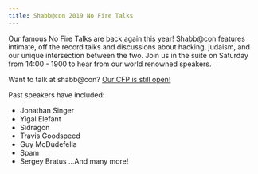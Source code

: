 ```yaml
---
title: Shabb@con 2019 No Fire Talks
---
```


Our famous No Fire Talks are back again this year! Shabb@con features intimate, off the record talks and discussions about hacking, judaism, and our unique intersection between the two. Join us in the suite on Saturday from 14:00 - 1900 to hear from our world renowned speakers.

Want to talk at shabb@con? <a href="https://docs.google.com/forms/d/e/1FAIpQLSdRs3K_rQLxhDYcBNy7M2nZh8DhDGQl0DxRgUxEyhfuRIFT2A/viewform?usp=sf_link" target="_blank">Our CFP is still open!</a>

Past speakers have included:
- Jonathan Singer
- Yigal Elefant
- Sidragon
- Travis Goodspeed
- Guy McDudefella
- Spam
- Sergey Bratus
...And many more!
